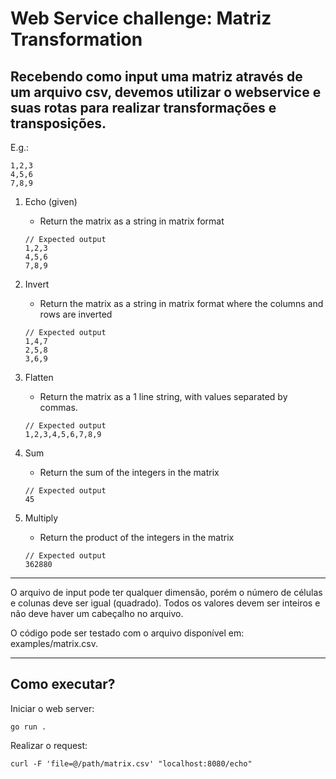 # Web Service challenge: Matriz Transformation

Recebendo como input uma matriz através de um arquivo csv, devemos utilizar o webservice e suas rotas para realizar transformações e transposições.
---

E.g.:

```
1,2,3
4,5,6
7,8,9
```

1. Echo (given)
    - Return the matrix as a string in matrix format
    
    ```
    // Expected output
    1,2,3
    4,5,6
    7,8,9
    ``` 

2. Invert
    - Return the matrix as a string in matrix format where the columns and rows are inverted
    ```
    // Expected output
    1,4,7
    2,5,8
    3,6,9
    ``` 

3. Flatten
    - Return the matrix as a 1 line string, with values separated by commas.
  
    ```
    // Expected output
    1,2,3,4,5,6,7,8,9
    ``` 

4. Sum
    - Return the sum of the integers in the matrix
    ```
    // Expected output
    45
    ``` 
5. Multiply
    - Return the product of the integers in the matrix
    ```
    // Expected output
    362880
    ``` 
---

O arquivo de input pode ter qualquer dimensão, porém o número de células e colunas deve ser igual (quadrado). Todos os valores devem ser inteiros e não deve haver um cabeçalho no arquivo.

O código pode ser testado com o arquivo disponível em: examples/matrix.csv.

---

## Como executar?

Iniciar o web server:

```
go run .
```

Realizar o request:
```
curl -F 'file=@/path/matrix.csv' "localhost:8080/echo"
```
